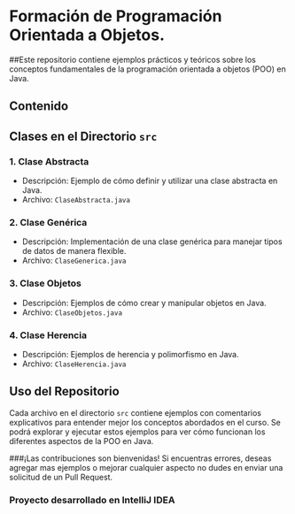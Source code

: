 # Formación de Programación Orientada a Objetos. 

##Este repositorio contiene ejemplos prácticos y teóricos sobre los conceptos fundamentales de la programación orientada a objetos (POO) en Java.

## Contenido 

## Clases en el Directorio `src`

### 1. Clase Abstracta
- Descripción: Ejemplo de cómo definir y utilizar una clase abstracta   en Java.
- Archivo: `ClaseAbstracta.java`
  
### 2. Clase Genérica
- Descripción: Implementación de una clase genérica para manejar tipos de datos de manera flexible.
- Archivo: `ClaseGenerica.java`

### 3. Clase Objetos
- Descripción: Ejemplos de cómo crear y manipular objetos en Java.
- Archivo: `ClaseObjetos.java`

### 4. Clase Herencia
- Descripción: Ejemplos de herencia y polimorfismo en Java.
- Archivo: `ClaseHerencia.java`

## Uso del Repositorio

Cada archivo en el directorio `src` contiene ejemplos con comentarios explicativos para entender mejor los conceptos abordados en el curso. Se podrá explorar y ejecutar estos ejemplos para ver cómo funcionan los diferentes aspectos de la POO en Java.


###¡Las contribuciones son bienvenidas! Si encuentras errores, deseas agregar mas ejemplos o mejorar cualquier aspecto no dudes en enviar una solicitud de un Pull Request.

### Proyecto desarrollado en IntelliJ IDEA








